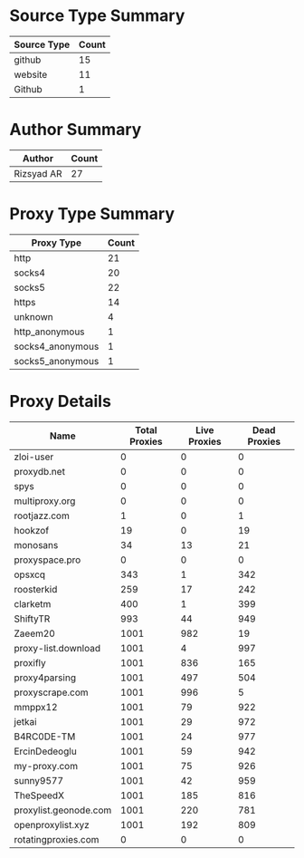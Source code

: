 # Source Type Summary

| Source Type | Count |
|-------------|-------|
| github | 15 |
| website | 11 |
| Github | 1 |


# Author Summary

| Author | Count |
|--------|-------|
| Rizsyad AR | 27 |


# Proxy Type Summary

| Proxy Type | Count |
|------------|-------|
| http | 21 |
| socks4 | 20 |
| socks5 | 22 |
| https | 14 |
| unknown | 4 |
| http_anonymous | 1 |
| socks4_anonymous | 1 |
| socks5_anonymous | 1 |


# Proxy Details

| Name | Total Proxies | Live Proxies | Dead Proxies |
|------|---------------|--------------|---------------|
| zloi-user | 0 | 0 | 0 |
| proxydb.net | 0 | 0 | 0 |
| spys | 0 | 0 | 0 |
| multiproxy.org | 0 | 0 | 0 |
| rootjazz.com | 1 | 0 | 1 |
| hookzof | 19 | 0 | 19 |
| monosans | 34 | 13 | 21 |
| proxyspace.pro | 0 | 0 | 0 |
| opsxcq | 343 | 1 | 342 |
| roosterkid | 259 | 17 | 242 |
| clarketm | 400 | 1 | 399 |
| ShiftyTR | 993 | 44 | 949 |
| Zaeem20 | 1001 | 982 | 19 |
| proxy-list.download | 1001 | 4 | 997 |
| proxifly | 1001 | 836 | 165 |
| proxy4parsing | 1001 | 497 | 504 |
| proxyscrape.com | 1001 | 996 | 5 |
| mmppx12 | 1001 | 79 | 922 |
| jetkai | 1001 | 29 | 972 |
| B4RC0DE-TM | 1001 | 24 | 977 |
| ErcinDedeoglu | 1001 | 59 | 942 |
| my-proxy.com | 1001 | 75 | 926 |
| sunny9577 | 1001 | 42 | 959 |
| TheSpeedX | 1001 | 185 | 816 |
| proxylist.geonode.com | 1001 | 220 | 781 |
| openproxylist.xyz | 1001 | 192 | 809 |
| rotatingproxies.com | 0 | 0 | 0 |
